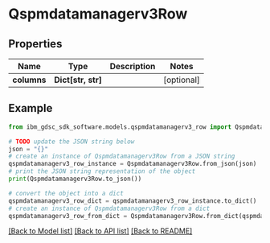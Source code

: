 # Qspmdatamanagerv3Row


## Properties

Name | Type | Description | Notes
------------ | ------------- | ------------- | -------------
**columns** | **Dict[str, str]** |  | [optional] 

## Example

```python
from ibm_gdsc_sdk_software.models.qspmdatamanagerv3_row import Qspmdatamanagerv3Row

# TODO update the JSON string below
json = "{}"
# create an instance of Qspmdatamanagerv3Row from a JSON string
qspmdatamanagerv3_row_instance = Qspmdatamanagerv3Row.from_json(json)
# print the JSON string representation of the object
print(Qspmdatamanagerv3Row.to_json())

# convert the object into a dict
qspmdatamanagerv3_row_dict = qspmdatamanagerv3_row_instance.to_dict()
# create an instance of Qspmdatamanagerv3Row from a dict
qspmdatamanagerv3_row_from_dict = Qspmdatamanagerv3Row.from_dict(qspmdatamanagerv3_row_dict)
```
[[Back to Model list]](../README.md#documentation-for-models) [[Back to API list]](../README.md#documentation-for-api-endpoints) [[Back to README]](../README.md)


